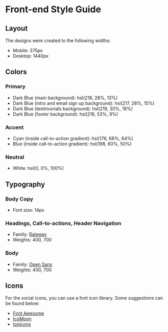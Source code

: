 # Front-end Style Guide

## Layout

The designs were created to the following widths:

- Mobile: 375px
- Desktop: 1440px

## Colors

### Primary

- Dark Blue (main background): hsl(218, 28%, 13%)
- Dark Blue (intro and email sign up background): hsl(217, 28%, 15%)
- Dark Blue (testimonials background): hsl(219, 30%, 18%)
- Dark Blue (footer background): hsl(216, 53%, 9%)

### Accent

- Cyan (inside call-to-action gradient): hsl(176, 68%, 64%)
- Blue (inside call-to-action gradient): hsl(198, 60%, 50%)

### Neutral

- White: hsl(0, 0%, 100%)

## Typography

### Body Copy

- Font size: 14px

### Headings, Call-to-actions, Header Navigation

- Family: [Raleway](https://fonts.google.com/specimen/Raleway)
- Weights: 400, 700

### Body

- Family: [Open Sans](https://fonts.google.com/specimen/Open+Sans)
- Weights: 400, 700

## Icons

For the social icons, you can use a font icon library. Some suggestions can be found below:

- [Font Awesome](https://fontawesome.com/)
- [IcoMoon](https://icomoon.io/)
- [Ionicons](https://ionicons.com/)
